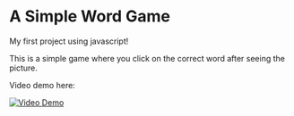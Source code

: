 # A Simple Word Game

My first project using javascript!

This is a simple game where you click on the correct word after seeing the picture.

Video demo here:

[![Video Demo](https://img.youtube.com/vi/stWcn2kzrzA/0.jpg)](https://www.youtube.com/watch?v=stWcn2kzrzA)
